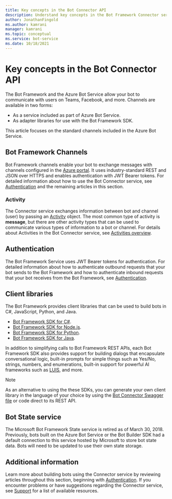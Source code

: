 ```yaml
---
title: Key concepts in the Bot Connector API
description: Understand key concepts in the Bot Framework Connector service and Bot State service. 
author: JonathanFingold
ms.author: kamrani
manager: kamrani
ms.topic: conceptual
ms.service: bot-service
ms.date: 10/18/2021
---
```


# Key concepts in the Bot Connector API

The Bot Framework and the Azure Bot Service allow your bot to communicate with users on Teams, Facebook, and more. Channels are available in two forms:

- As a service included as part of Azure Bot Service.
- As adapter libraries for use with the Bot Framework SDK.

This article focuses on the standard channels included in the Azure Bot Service.

## Bot Framework Channels

Bot Framework channels enable your bot to exchange messages with channels configured in the [Azure portal](https://portal.azure.com). It uses industry-standard REST and JSON over HTTPS and enables authentication with JWT Bearer tokens. For detailed information about how to use the Bot Connector service, see [Authentication](bot-framework-rest-connector-authentication.md) and the remaining articles in this section.

### Activity

The Connector service exchanges information between bot and channel (user) by passing an [Activity][Activity] object. The most common type of activity is **message**, but there are other activity types that can be used to communicate various types of information to a bot or channel. For details about Activities in the Bot Connector service, see [Activities overview](https://github.com/Microsoft/botframework-sdk/blob/main/specs/botframework-activity/botframework-activity.md).

## Authentication

The Bot Framework Service uses JWT Bearer tokens for authentication. For detailed information about how to authenticate outbound requests that your bot sends to the Bot Framework and how to authenticate inbound requests that your bot receives from the Bot Framework, see [Authentication](bot-framework-rest-connector-authentication.md).

## Client libraries

The Bot Framework provides client libraries that can be used to build bots in C#, JavaScript, Python, and Java.

- [Bot Framework SDK for C#](/dotnet/api/).
- [Bot Framework SDK for Node.js](/javascript/api/botbuilder/).
- [Bot Framework SDK for Python](/python/api/).
- [Bot Framework SDK for Java](https://github.com/microsoft/botbuilder-java#readme).

In addition to simplifying calls to Bot Framework REST APIs, each Bot Framework SDK also provides support for building dialogs that encapsulate conversational logic, built-in prompts for simple things such as Yes/No, strings, numbers, and enumerations, built-in support for powerful AI frameworks such as [LUIS](https://www.luis.ai/), and more.

> [!NOTE]
> As an alternative to using the these SDKs, you can generate your own client library in the language of your choice by using the [Bot Connector Swagger file](https://github.com/Microsoft/botbuilder-dotnet/blob/master/libraries/Swagger/ConnectorAPI.json) or code direct to its REST API.

## Bot State service

The Microsoft Bot Framework State service is retired as of March 30, 2018. Previously, bots built on the Azure Bot Service or the Bot Builder SDK had a default connection to this service hosted by Microsoft to store bot state data. Bots will need to be updated to use their own state storage.

## Additional information

Learn more about building bots using the Connector service by reviewing articles throughout this section, beginning with [Authentication](bot-framework-rest-connector-authentication.md). If you encounter problems or have suggestions regarding the Connector service, see [Support](../bot-service-resources-links-help.md) for a list of available resources.

[Activity]: bot-framework-rest-connector-api-reference.md#activity-object
